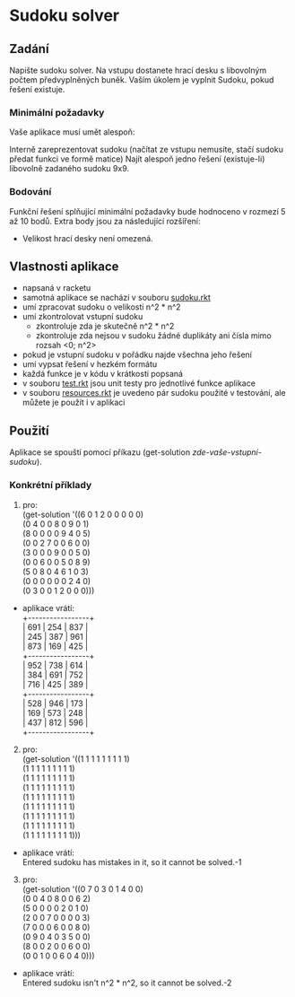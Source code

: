 # Sudoku solver

## Zadání
Napište sudoku solver. Na vstupu dostanete hrací desku s libovolným počtem předvyplněných buněk. Vaším úkolem je vyplnit Sudoku, pokud řešení existuje.

### Minimální požadavky
Vaše aplikace musí umět alespoň:

Interně zareprezentovat sudoku (načítat ze vstupu nemusíte, stačí sudoku předat funkci ve formě matice)
Najít alespoň jedno řešení (existuje-li) libovolně zadaného sudoku 9x9.

### Bodování
Funkční řešení splňující minimální požadavky bude hodnoceno v rozmezí 5 až 10 bodů. Extra body jsou za následující rozšíření:

* Velikost hrací desky není omezená.

## Vlastnosti aplikace
* napsaná v racketu
* samotná aplikace se nachází v souboru [sudoku.rkt](sudoku.rkt)
* umí zpracovat sudoku o velikosti n^2 * n^2  
* umí zkontrolovat vstupní sudoku
  * zkontroluje zda je skutečně n^2 * n^2
  * zkontroluje zda nejsou v sudoku žádné duplikáty ani čísla mimo rozsah <0; n^2>
* pokud je vstupní sudoku v pořádku najde všechna jeho řešení
* umí vypsat řešení v hezkém formátu
* každá funkce je v kódu v krátkosti popsaná
* v souboru [test.rkt](test.rkt) jsou unit testy pro jednotlivé funkce aplikace
* v souboru [resources.rkt](resources.rkt) je uvedeno pár sudoku použité v testování, ale můžete je použít i v aplikaci

## Použití
Aplikace se spouští pomocí příkazu (get-solution *zde-vaše-vstupní-sudoku*). 

### Konkrétní příklady
1. pro:\
	(get-solution '((6 0 1 2 0 0 0 0 0)\
			(0 4 0 0 8 0 9 0 1)\
			(8 0 0 0 0 9 4 0 5)\
			(0 0 2 7 0 0 6 0 0)\
			(3 0 0 0 9 0 0 5 0)\
			(0 0 6 0 0 5 0 8 9)\
			(5 0 8 0 4 6 1 0 3)\
			(0 0 0 0 0 0 2 4 0)\
			(0 3 0 0 1 2 0 0 0)))
  * aplikace vrátí:\
	+-----------------+\
	| 691 | 254 | 837 |\
	| 245 | 387 | 961 |\
	| 873 | 169 | 425 |\
	+-----------------+\
	| 952 | 738 | 614 |\
	| 384 | 691 | 752 |\
	| 716 | 425 | 389 |\
	+-----------------+\
	| 528 | 946 | 173 |\
	| 169 | 573 | 248 |\
	| 437 | 812 | 596 |\
	+-----------------+
2. pro:\
	(get-solution '((1 1 1 1 1 1 1 1 1)\
		        (1 1 1 1 1 1 1 1 1)\
		        (1 1 1 1 1 1 1 1 1)\
		        (1 1 1 1 1 1 1 1 1)\
		        (1 1 1 1 1 1 1 1 1)\
		        (1 1 1 1 1 1 1 1 1)\
		        (1 1 1 1 1 1 1 1 1)\
		        (1 1 1 1 1 1 1 1 1)\
		        (1 1 1 1 1 1 1 1 1)))
  * aplikace vrátí:\
  	Entered sudoku has mistakes in it, so it cannot be solved.-1
3. pro:\
	(get-solution '((0 7 0 3 0 1 4 0 0)\
		        (0 0 4 0 8 0 0 6 2)\
		        (5 0 0 0 0 2 0 1 0)\
		        (2 0 0 7 0 0 0 0 3)\
		        (7 0 0 0 6 0 0 8 0)\
		        (0 9 0 4 0 3 5 0 0)\
		        (8 0 0 2 0 0 6 0 0)\
		        (0 0 1 0 0 6 0 4 0)))
  * aplikace vrátí:\
  	Entered sudoku isn't n^2 * n^2, so it cannot be solved.-2
